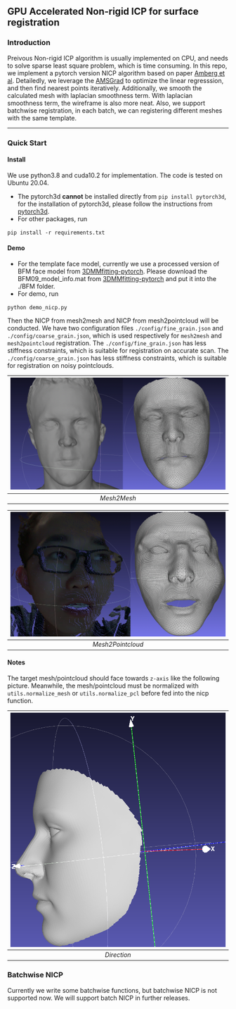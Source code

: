 ## GPU Accelerated Non-rigid ICP for surface registration

### Introduction
Preivous Non-rigid ICP algorithm is usually implemented on CPU, and needs to solve sparse least square problem, which is time consuming. 
In this repo, we implement a pytorch version NICP algorithm based on paper [Amberg et al](https://gravis.dmi.unibas.ch/publications/2007/CVPR07_Amberg.pdf).
Detailedly, we leverage the [AMSGrad](https://arxiv.org/abs/1904.09237) to optimize the linear regresssion, and then find nearest points iteratively.
Additionally, we smooth the calculated mesh with laplacian smoothness term. With laplacian smoothness term, the wireframe is also more neat.
Also, we support batchwise registration, in each batch, we can registering different meshes with the same template.

------

### Quick Start
#### Install
We use python3.8 and cuda10.2 for implementation. The code is tested on Ubuntu 20.04.
- The pytorch3d **cannot** be installed directly from ```pip install pytorch3d```, for the installation of pytorch3d, please follow the instructions from [pytorch3d](https://github.com/facebookresearch/pytorch3d/blob/main/INSTALL.md).
- For other packages, run
```
pip install -r requirements.txt
```
#### Demo
- For the template face model, currently we use a processed version of BFM face model from [3DMMfitting-pytorch](https://github.com/ascust/3DMM-Fitting-Pytorch). Please download the BFM09_model_info.mat from [3DMMfitting-pytorch](https://github.com/ascust/3DMM-Fitting-Pytorch) and put it into the ./BFM folder.
- For demo, run 
```
python demo_nicp.py
```
Then the NICP from mesh2mesh and NICP from mesh2pointcloud will be conducted. We have two configuration files `./config/fine_grain.json`  and `./config/coarse_grain.json`, which is used respectively for `mesh2mesh` and `mesh2pointcloud` registration. The `./config/fine_grain.json` has less stiffness constraints, which is suitable for registration on accurate scan. The `./config/coarse_grain.json` has less stiffness constraints, which is suitable for registration on noisy pointclouds. 

| ![mesh2mesh](img/mesh2mesh.png) |
|:--:| 
| *Mesh2Mesh* |

| ![mesh2pointcloud](img/mesh2pointcloud.png) |
|:--:| 
| *Mesh2Pointcloud* |
#### Notes
The target mesh/pointcloud should face towards `z-axis` like the following picture. Meanwhile, the mesh/pointcloud must be normalized with `utils.normalize_mesh` or `utils.normalize_pcl` before fed into the nicp function.

| ![](img/direction.png) |
|:--:| 
| *Direction* |

### Batchwise NICP
Currently we write some batchwise functions, but batchwise NICP is not supported now. We will support batch NICP in further releases.